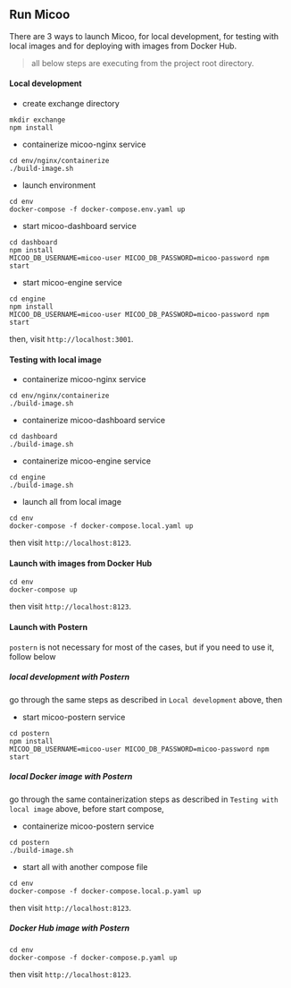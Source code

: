 Run Micoo
--

There are 3 ways to launch Micoo, for local development, for testing with local images and for
deploying with images from Docker Hub.

> all below steps are executing from the project root directory.

#### Local development

- create exchange directory

```commandline
mkdir exchange
npm install
```

- containerize micoo-nginx service

```commandline
cd env/nginx/containerize
./build-image.sh
```

- launch environment

```commandline
cd env
docker-compose -f docker-compose.env.yaml up
```

- start micoo-dashboard service

```commandline
cd dashboard
npm install
MICOO_DB_USERNAME=micoo-user MICOO_DB_PASSWORD=micoo-password npm start
```

- start micoo-engine service

```commandline
cd engine
npm install
MICOO_DB_USERNAME=micoo-user MICOO_DB_PASSWORD=micoo-password npm start
```

then, visit `http://localhost:3001`.

#### Testing with local image

- containerize micoo-nginx service

```commandline
cd env/nginx/containerize
./build-image.sh
```

- containerize micoo-dashboard service

```commandline
cd dashboard
./build-image.sh
```

- containerize micoo-engine service

```commandline
cd engine
./build-image.sh
```

- launch all from local image

```commandline
cd env
docker-compose -f docker-compose.local.yaml up
```

then visit `http://localhost:8123`.

#### Launch with images from Docker Hub

```commandline
cd env
docker-compose up
```

then visit `http://localhost:8123`.

#### Launch with Postern

`postern` is not necessary for most of the cases, but if you need to use it, follow below

##### local development with Postern

go through the same steps as described in `Local development` above, then

- start micoo-postern service

```commandline
cd postern
npm install
MICOO_DB_USERNAME=micoo-user MICOO_DB_PASSWORD=micoo-password npm start
```

##### local Docker image with Postern

go through the same containerization steps as described in `Testing with local image` above, before start compose,

- containerize micoo-postern service

```commandline
cd postern
./build-image.sh
```
 
- start all with another compose file

 ```commandline
 cd env
 docker-compose -f docker-compose.local.p.yaml up
 ```

then visit `http://localhost:8123`.

##### Docker Hub image with Postern

```commandline
cd env
docker-compose -f docker-compose.p.yaml up
```

then visit `http://localhost:8123`.
